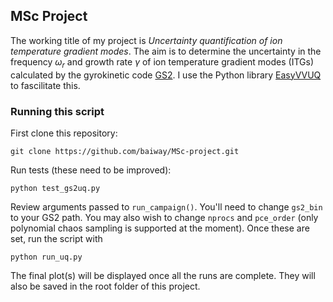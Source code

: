 ## MSc Project

The working title of my project is _Uncertainty quantification of ion temperature gradient modes_. The aim is to determine the uncertainty in the frequency $\omega_r$ and growth rate $\gamma$ of ion temperature gradient modes (ITGs) calculated by the gyrokinetic code [GS2](https://gyrokinetics.gitlab.io/gs2/). I use the Python library [EasyVVUQ](https://easyvvuq.readthedocs.io/en/dev/) to fascilitate this. 

### Running this script
First clone this repository:
```
git clone https://github.com/baiway/MSc-project.git
```
Run tests (these need to be improved):
```
python test_gs2uq.py
```
Review arguments passed to `run_campaign()`. You'll need to change `gs2_bin` to your GS2 path. You may also wish to change `nprocs` and `pce_order` (only polynomial chaos sampling is supported at the moment). Once these are set, run the script with
```
python run_uq.py
```
The final plot(s) will be displayed once all the runs are complete. They will also be saved in the root folder of this project.
